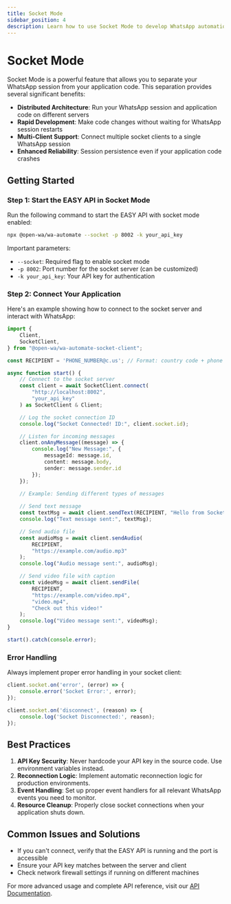 ```yaml
---
title: Socket Mode
sidebar_position: 4
description: Learn how to use Socket Mode to develop WhatsApp automation solutions with enhanced flexibility and development experience.
---
```


# Socket Mode

Socket Mode is a powerful feature that allows you to separate your WhatsApp session from your application code. This separation provides several significant benefits:

- **Distributed Architecture**: Run your WhatsApp session and application code on different servers
- **Rapid Development**: Make code changes without waiting for WhatsApp session restarts
- **Multi-Client Support**: Connect multiple socket clients to a single WhatsApp session
- **Enhanced Reliability**: Session persistence even if your application code crashes

## Getting Started

### Step 1: Start the EASY API in Socket Mode

Run the following command to start the EASY API with socket mode enabled:

```bash
npx @open-wa/wa-automate --socket -p 8002 -k your_api_key
```

Important parameters:
- `--socket`: Required flag to enable socket mode
- `-p 8002`: Port number for the socket server (can be customized)
- `-k your_api_key`: Your API key for authentication

### Step 2: Connect Your Application

Here's an example showing how to connect to the socket server and interact with WhatsApp:

```typescript
import {
    Client,
    SocketClient,
} from "@open-wa/wa-automate-socket-client";

const RECIPIENT = 'PHONE_NUMBER@c.us'; // Format: country code + phone number

async function start() {
    // Connect to the socket server
    const client = await SocketClient.connect(
        "http://localhost:8002",
        "your_api_key"
    ) as SocketClient & Client;

    // Log the socket connection ID
    console.log("Socket Connected! ID:", client.socket.id);

    // Listen for incoming messages
    client.onAnyMessage((message) => {
        console.log("New Message:", {
            messageId: message.id,
            content: message.body,
            sender: message.sender.id
        });
    });

    // Example: Sending different types of messages
    
    // Send text message
    const textMsg = await client.sendText(RECIPIENT, "Hello from Socket Mode!");
    console.log("Text message sent:", textMsg);

    // Send audio file
    const audioMsg = await client.sendAudio(
        RECIPIENT,
        "https://example.com/audio.mp3"
    );
    console.log("Audio message sent:", audioMsg);

    // Send video file with caption
    const videoMsg = await client.sendFile(
        RECIPIENT,
        "https://example.com/video.mp4",
        "video.mp4",
        "Check out this video!"
    );
    console.log("Video message sent:", videoMsg);
}

start().catch(console.error);
```

### Error Handling

Always implement proper error handling in your socket client:

```typescript
client.socket.on('error', (error) => {
    console.error('Socket Error:', error);
});

client.socket.on('disconnect', (reason) => {
    console.log('Socket Disconnected:', reason);
});
```

## Best Practices

1. **API Key Security**: Never hardcode your API key in the source code. Use environment variables instead.
2. **Reconnection Logic**: Implement automatic reconnection logic for production environments.
3. **Event Handling**: Set up proper event handlers for all relevant WhatsApp events you need to monitor.
4. **Resource Cleanup**: Properly close socket connections when your application shuts down.

## Common Issues and Solutions

- If you can't connect, verify that the EASY API is running and the port is accessible
- Ensure your API key matches between the server and client
- Check network firewall settings if running on different machines

For more advanced usage and complete API reference, visit our [API Documentation](/api-reference).
